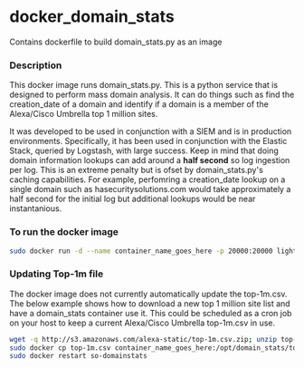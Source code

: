 # docker_domain_stats
Contains dockerfile to build domain_stats.py as an image

### Description

This docker image runs domain_stats.py. This is a python service that is designed to perform mass domain analysis. It can do things such as find the creation_date of a domain and identify if a domain is a member of the Alexa/Cisco Umbrella top 1 million sites.

It was developed to be used in conjunction with a SIEM and is in production environments. Specifically, it has been used in conjunction with the Elastic Stack, queried by Logstash, with large success. Keep in mind that doing domain information lookups can add around a **half second** so log ingestion per log. This is an extreme penalty but is ofset by domain_stats.py's caching capabilities. For example, perfomring a creation_date lookup on a single domain such as hasecuritysolutions.com would take approximately a half second for the initial log but additional lookups would be near instantanious.

### To run the docker image
```sh
sudo docker run -d --name container_name_goes_here -p 20000:20000 lightforge/domain_stats
```

### Updating Top-1m file
The docker image does not currently automatically update the top-1m.csv. The below example shows how to download a new top 1 million site list and have a domain_stats container use it. This could be scheduled as a cron job on your host to keep a current Alexa/Cisco Umbrella top-1m.csv in use.

```sh
wget -q http://s3.amazonaws.com/alexa-static/top-1m.csv.zip; unzip top-1m.csv.zip;
sudo docker cp top-1m.csv container_name_goes_here:/opt/domain_stats/top-1m.csv
sudo docker restart so-domainstats
```
